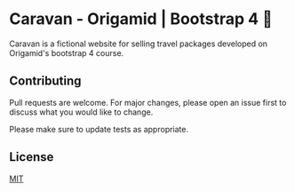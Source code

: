 # Caravan - Origamid | Bootstrap 4 🐺

Caravan is a fictional website for selling travel packages developed on Origamid's bootstrap 4 course.

## Contributing
Pull requests are welcome. For major changes, please open an issue first to discuss what you would like to change.

Please make sure to update tests as appropriate.

## License
[MIT](https://choosealicense.com/licenses/mit/)
